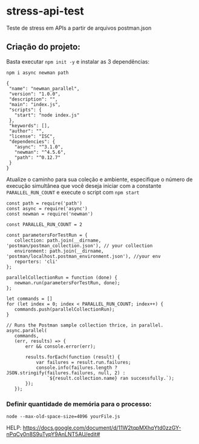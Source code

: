 # stress-api-test

Teste de stress em APIs a partir de arquivos postman.json

## Criação do projeto:

Basta executar `npm init -y` e instalar as 3 dependências:

```
npm i async newman path
```

```
{
 "name": "newman_parallel",
 "version": "1.0.0",
 "description": "",
 "main": "index.js",
 "scripts": {
   "start": "node index.js"
 },
 "keywords": [],
 "author": "",
 "license": "ISC",
 "dependencies": {
   "async": "^3.1.0",
   "newman": "^4.5.6",
   "path": "^0.12.7"
 }
}
```

Atualize o caminho para sua coleção e ambiente, especifique o número de execução simultânea que você deseja iniciar com a constante `PARALLEL_RUN_COUNT` e execute o script com `npm start`

```
const path = require('path')
const async = require('async')
const newman = require('newman')

const PARALLEL_RUN_COUNT = 2

const parametersForTestRun = {
   collection: path.join(__dirname, 'postman/postman_collection.json'), // your collection
   environment: path.join(__dirname, 'postman/localhost.postman_environment.json'), //your env
   reporters: 'cli'
};

parallelCollectionRun = function (done) {
   newman.run(parametersForTestRun, done);
};

let commands = []
for (let index = 0; index < PARALLEL_RUN_COUNT; index++) {
   commands.push(parallelCollectionRun);
}

// Runs the Postman sample collection thrice, in parallel.
async.parallel(
   commands,
   (err, results) => {
       err && console.error(err);

       results.forEach(function (result) {
           var failures = result.run.failures;
           console.info(failures.length ? JSON.stringify(failures.failures, null, 2) :
               `${result.collection.name} ran successfully.`);
       });
   });
```

### Definir quantidade de memória para o processo:

```
node --max-old-space-size=4096 yourFile.js
```

HELP: https://docs.google.com/document/d/11W2tqpMXhqYtd0zzGY-nPqCy0n8S9uTypY9AnLNT5AU/edit#
